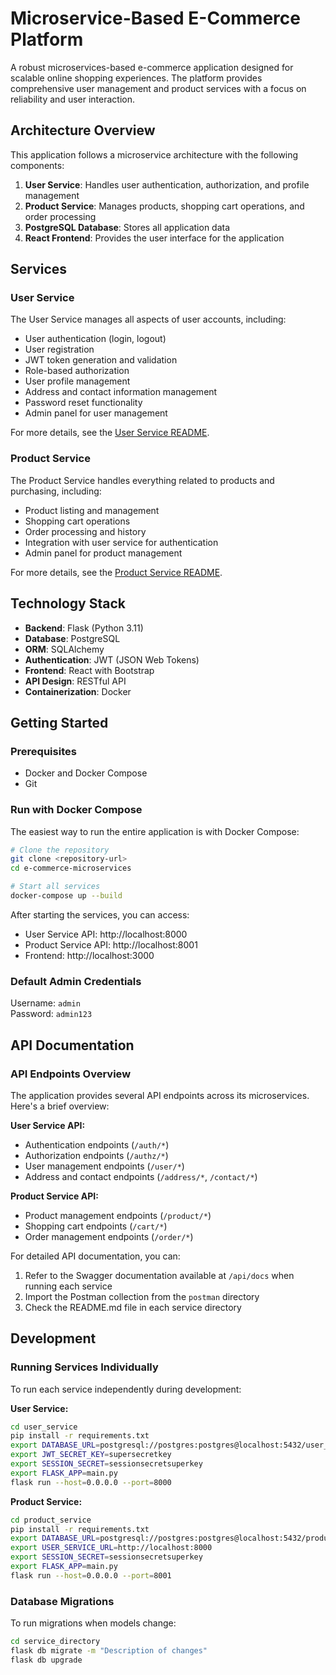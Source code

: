 # Microservice-Based E-Commerce Platform

A robust microservices-based e-commerce application designed for scalable online shopping experiences. The platform provides comprehensive user management and product services with a focus on reliability and user interaction.

## Architecture Overview

This application follows a microservice architecture with the following components:

1. **User Service**: Handles user authentication, authorization, and profile management
2. **Product Service**: Manages products, shopping cart operations, and order processing
3. **PostgreSQL Database**: Stores all application data
4. **React Frontend**: Provides the user interface for the application

## Services

### User Service

The User Service manages all aspects of user accounts, including:

- User authentication (login, logout)
- User registration
- JWT token generation and validation
- Role-based authorization
- User profile management
- Address and contact information management
- Password reset functionality
- Admin panel for user management

For more details, see the [User Service README](./user_service/README.md).

### Product Service

The Product Service handles everything related to products and purchasing, including:

- Product listing and management
- Shopping cart operations
- Order processing and history
- Integration with user service for authentication
- Admin panel for product management

For more details, see the [Product Service README](./product_service/README.md).

## Technology Stack

- **Backend**: Flask (Python 3.11)
- **Database**: PostgreSQL
- **ORM**: SQLAlchemy
- **Authentication**: JWT (JSON Web Tokens)
- **Frontend**: React with Bootstrap
- **API Design**: RESTful API
- **Containerization**: Docker

## Getting Started

### Prerequisites

- Docker and Docker Compose
- Git

### Run with Docker Compose

The easiest way to run the entire application is with Docker Compose:

```bash
# Clone the repository
git clone <repository-url>
cd e-commerce-microservices

# Start all services
docker-compose up --build
```

After starting the services, you can access:
- User Service API: http://localhost:8000
- Product Service API: http://localhost:8001
- Frontend: http://localhost:3000

### Default Admin Credentials

Username: `admin`  
Password: `admin123`

## API Documentation

### API Endpoints Overview

The application provides several API endpoints across its microservices. Here's a brief overview:

**User Service API:**
- Authentication endpoints (`/auth/*`) 
- Authorization endpoints (`/authz/*`)
- User management endpoints (`/user/*`)
- Address and contact endpoints (`/address/*`, `/contact/*`)

**Product Service API:**
- Product management endpoints (`/product/*`)
- Shopping cart endpoints (`/cart/*`)
- Order management endpoints (`/order/*`)

For detailed API documentation, you can:
1. Refer to the Swagger documentation available at `/api/docs` when running each service
2. Import the Postman collection from the `postman` directory
3. Check the README.md file in each service directory

## Development

### Running Services Individually

To run each service independently during development:

**User Service:**
```bash
cd user_service
pip install -r requirements.txt
export DATABASE_URL=postgresql://postgres:postgres@localhost:5432/user_service
export JWT_SECRET_KEY=supersecretkey
export SESSION_SECRET=sessionsecretsuperkey
export FLASK_APP=main.py
flask run --host=0.0.0.0 --port=8000
```

**Product Service:**
```bash
cd product_service
pip install -r requirements.txt
export DATABASE_URL=postgresql://postgres:postgres@localhost:5432/product_service
export USER_SERVICE_URL=http://localhost:8000
export SESSION_SECRET=sessionsecretsuperkey
export FLASK_APP=main.py
flask run --host=0.0.0.0 --port=8001
```

### Database Migrations

To run migrations when models change:

```bash
cd service_directory
flask db migrate -m "Description of changes"
flask db upgrade
```